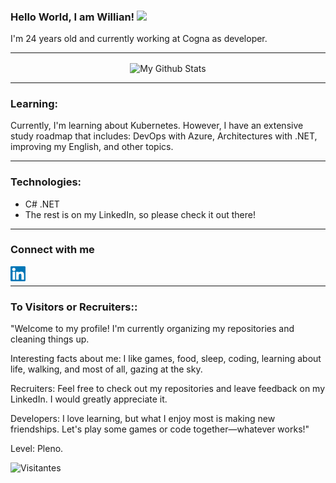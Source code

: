 ### Hello World, I am Willian!  <img src="https://github.com/TheDudeThatCode/TheDudeThatCode/blob/master/Assets/Earth.gif" width="24px">

I'm 24 years old and currently working at Cogna as developer.

***********************************

<p align="center">
<img align="center" src="https://github-readme-stats.vercel.app/api?username=DevUzum&&show_icons=true&theme=dark&count_private=true&include_all_commits=true" alt="My Github Stats">
</p>

***********************************

### Learning:

Currently, I'm learning about Kubernetes. However, I have an extensive study roadmap that includes: 
DevOps with Azure, Architectures with .NET, improving my English, and other topics.

***********************************

### Technologies:

- C# .NET
- The rest is on my LinkedIn, so please check it out there!

***********************************
### Connect with me

<a href="https://www.linkedin.com/in/willian-uzum-a51b00172">
    <img align="left"| Linkedin width="24px" src="https://github.com/SatYu26/SatYu26/blob/master/Assets/Linkedin.svg"/>
</a> &nbsp;&nbsp;

***********************************

### To Visitors or Recruiters::

"Welcome to my profile! I'm currently organizing my repositories and cleaning things up.

Interesting facts about me: I like games, food, sleep, coding, learning about life, walking, and most of all, gazing at the sky.

Recruiters: Feel free to check out my repositories and leave feedback on my LinkedIn. I would greatly appreciate it.

Developers: I love learning, but what I enjoy most is making new friendships. Let's play some games or code together—whatever works!"

Level: Pleno.

![Visitantes](https://visitor-badge.laobi.icu/badge?page_id=DevUzum)
